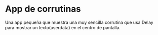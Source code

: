 <h1>App de corrutinas</h1>
<p>Una app pequeña que muestra una muy sencilla corrutina que usa Delay para mostrar un texto(userdata) en el centro de pantalla.</p>
